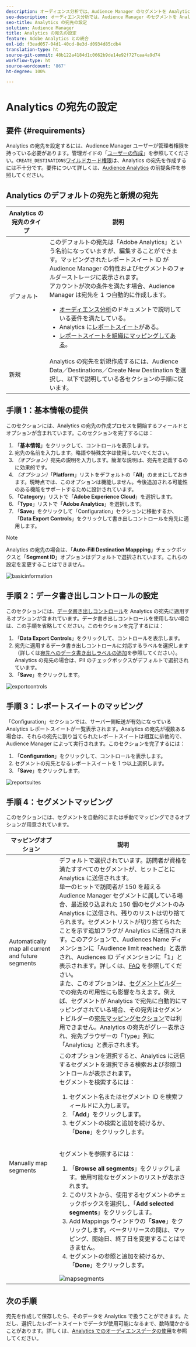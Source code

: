 ```yaml
---
description: オーディエンス分析では、Audience Manager のセグメントを Analytics に送信できます。この機能を使用するには、Analytics の宛先を作成して、Audience Manager でセグメントをその宛先にマッピングします。
seo-description: オーディエンス分析では、Audience Manager のセグメントを Analytics に送信できます。この機能を使用するには、Analytics の宛先を作成して、Audience Manager でセグメントをその宛先にマッピングします。
seo-title: Analytics の宛先の設定
solution: Audience Manager
title: Analytics の宛先の設定
feature: Adobe Analytics との統合
exl-id: f3ead057-04d1-40cd-8e3d-d0934d85cdb4
translation-type: ht
source-git-commit: 48b122a4184d1c0662b9de14e92f727caa4a9d74
workflow-type: ht
source-wordcount: '867'
ht-degree: 100%

---
```


# Analytics の宛先の設定

## 要件 {#requirements}

Analytics の宛先を設定するには、Audience Manager ユーザーが管理者権限を持っている必要があります。管理ガイドの「[ユーザーの作成](/help/using/features/administration/administration-overview.md#create-users)」を参照してください。`CREATE_DESTINATIONS`[ワイルドカード権限](/help/using/features/administration/administration-overview.md#wild-card-permissions)は、Analytics の宛先を作成するには不十分です。要件について詳しくは、[Audience Analytics](https://docs.adobe.com/content/help/ja-JP/analytics/integration/audience-analytics/mc-audiences-aam.html) の前提条件を参照してください。

## Analytics のデフォルトの宛先と新規の宛先

| Analytics の宛先のタイプ | 説明 |
|---|---|
| デフォルト | このデフォルトの宛先は「Adobe Analytics」という名前になっていますが、編集することができます。マッピングされたレポートスイート ID が Audience Manager の特性およびセグメントのフォルダーストレージに表示されます。<br>アカウントが次の条件を満たす場合、Audience Manager は宛先を 1 つ自動的に作成します。<br> <ul><li>[オーディエンス分析](https://docs.adobe.com/content/help/ja-JP/analytics/integration/audience-analytics/mc-audiences-aam.html)のドキュメントで説明している要件を満たしている。</li><li>Analytics に[レポートスイート](https://docs.adobe.com/content/help/ja-JP/analytics/admin/manage-report-suites/report-suites-admin.html)がある。</li><li>[レポートスイートを組織にマッピングしてある](https://docs.adobe.com/content/help/ja-JP/core-services/interface/about-core-services/report-suite-mapping.html)。</li></ul> |
| 新規 | Analytics の宛先を新規作成するには、Audience Data／Destinations／Create New Destination を選択し、以下で説明している各セクションの手順に従います。 |

## 手順 1：基本情報の提供

このセクションには、Analytics の宛先の作成プロセスを開始するフィールドとオプションが含まれています。このセクションを完了するには：

1. 「**基本情報**」をクリックして、コントロールを表示します。
2. 宛先の名前を入力します。略語や特殊文字は使用しないでください。
3. *（オプション）*&#x200B;宛先の説明を入力します。簡潔な説明は、宛先を定義するのに効果的です。
4. *（オプション）*「**Platform**」リストをデフォルトの「**All**」のままにしておきます。現時点では、このオプションは機能しません。今後追加される可能性のある機能をサポートするために設計されています。
5. 「**Category**」リストで「**Adobe Experience Cloud**」を選択します。
6. 「**Type**」リストで「**Adobe Analytics**」を選択します。
7. 「**Save**」をクリックして「Configuration」セクションに移動するか、「**Data Export Controls**」をクリックして書き出しコントロールを宛先に適用します。

>[!NOTE]
>
>Analytics の宛先の場合は、「**Auto-Fill Destination Mappping**」チェックボックスと「**Segment ID**」オプションはデフォルトで選択されています。これらの設定を変更することはできません。

![basicinformation](assets/basicinformation.png)

## 手順 2：データ書き出しコントロールの設定

このセクションには、[データ書き出しコントロール](/help/using/features/data-export-controls.md)を Analytics の宛先に適用するオプションが含まれています。データ書き出しコントロールを使用しない場合は、この手順を省略してください。このセクションを完了するには：

1. 「**Data Export Controls**」をクリックして、コントロールを表示します。
1. 宛先に適用するデータ書き出しコントロールに対応するラベルを選択します（詳しくは[宛先へのデータ書き出しラベルの追加](/help/using/features/destinations/add-data-export-labels.md)を参照してください）。Analytics の宛先の場合は、PII のチェックボックスがデフォルトで選択されています。
1. 「**Save**」をクリックします。

![exportcontrols](assets/exportControls.png)

## 手順 3：レポートスイートのマッピング

「Configuration」セクションでは、サーバー側転送が有効になっている Analytics レポートスイートが一覧表示されます。Analytics の宛先が複数ある場合は、それらの宛先に割り当てられたレポートスイートは相互に排他的で、Audience Manager によって実行されます。このセクションを完了するには：

1. 「**Configuration**」をクリックして、コントロールを表示します。
1. セグメントの宛先となるレポートスイートを 1 つ以上選択します。
1. 「**Save**」をクリックします。

![reportsuites](assets/reportSuites.png)

## 手順 4：セグメントマッピング

このセクションには、セグメントを自動的にまたは手動でマッピングできるオプションが用意されています。

| マッピングオプション | 説明 |
|---|---|
| Automatically map all current and future segments | デフォルトで選択されています。訪問者が資格を満たすすべてのセグメントが、ヒットごとに Analytics に送信されます。<br>単一のヒットで訪問者が 150 を超える Audience Manager セグメントに属している場合、最近絞り込まれた 150 個のセグメントのみ Analytics に送信され、残りのリストは切り捨てられます。セグメントリストが切り捨てられたことを示す追加フラグが Analytics に送信されます。このアクションで、Audiences Name ディメンションに「Audience limit reached」と表示され、Audiences ID ディメンションに「1」と表示されます。詳しくは、[FAQ](https://docs.adobe.com/content/help/ja-JP/analytics/integration/audience-analytics/audience-analytics-workflow/mc-audiences-faqs.html) を参照してください。<br>また、このオプションは、[セグメントビルダー](/help/using/features/segments/segment-builder.md)での宛先の可用性にも影響を与えます。例えば、セグメントが Analytics で宛先に自動的にマッピングされている場合、その宛先はセグメントビルダーの[宛先マッピングセクション](/help/using/features/segments/segment-builder.md#segment-builder-controls-destinations)では利用できません。Analytics の宛先がグレー表示され、宛先ブラウザーの「Type」列に「Analytics」と表示されます。 |
| Manually map segments | このオプションを選択すると、Analytics に送信するセグメントを選択できる検索および参照コントロールが表示されます。<br>セグメントを検索するには：<br> <ol><li>セグメント名またはセグメント ID を検索フィールドに入力します。</li><li>「<b>Add</b>」をクリックします。</li><li>セグメントの検索と追加を続けるか、「<b>Done</b>」をクリックします。</li></ol><br>セグメントを参照するには： <ol><li>「<b>Browse all segments</b>」をクリックします。使用可能なセグメントのリストが表示されます。</li><li>このリストから、使用するセグメントのチェックボックスを選択し、「<b>Add selected segments</b>」をクリックします。</li><li>Add Mappings ウィンドウの「<b>Save</b>」をクリックします。ベータリリースの間は、マッピング、開始日、終了日を変更することはできません。</li><li>セグメントの参照と追加を続けるか、「<b>Done</b>」をクリックします。</li></ol> ![mapsegments](assets/mapSegments.png) |

## 次の手順

宛先を作成して保存したら、そのデータを Analytics で扱うことができます。ただし、選択したレポートスイートでデータが使用可能になるまで、数時間かかることがあります。詳しくは、[Analytics でのオーディエンスデータの使用](https://docs.adobe.com/content/help/ja-JP/analytics/integration/audience-analytics/audience-analytics-workflow/use-audience-data-analytics.html)を参照してください。

